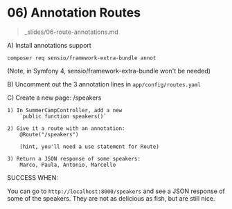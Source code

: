 # 06) Annotation Routes
> _slides/06-route-annotations.md

A) Install annotations support

    composer req sensio/framework-extra-bundle annot

(Note, in Symfony 4, sensio/framework-extra-bundle won't be needed)

B) Uncomment out the 3 annotation lines in
    `app/config/routes.yaml`

C) Create a new page: /speakers

    1) In SummerCampController, add a new
        `public function speakers()`

    2) Give it a route with an annotation:
        @Route("/speakers")

        (hint, you'll need a use statement for Route)

    3) Return a JSON response of some speakers:
        Marco, Paula, Antonio, Marcello

SUCCESS WHEN:

You can go to `http://localhost:8000/speakers` and
see a JSON response of some of the speakers. They
are not as delicious as fish, but are still nice.
